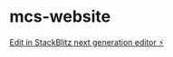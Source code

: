 # mcs-website

[Edit in StackBlitz next generation editor ⚡️](https://stackblitz.com/~/github.com/mehdimeliani/mcs-website)